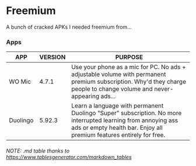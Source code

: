 # Freemium
A bunch of cracked APKs I needed freemium from...

### Apps
| APP      | VERSION | PURPOSE                                                                                                                                                                              |
|----------|---------|--------------------------------------------------------------------------------------------------------------------------------------------------------------------------------------|
| WO Mic   | 4.7.1   | Use your phone as a mic for PC. No ads + adjustable volume with permanent premium subscription. Why'd they charge people to change volume and never-appearing ads...                 |
| Duolingo | 5.92.3  | Learn a language with permanent Duolingo "Super" subscription. No more interrupted learning from annoying ass ads or empty health bar. Enjoy all premium features entirely for free. |

###### NOTE: .md table thanks to https://www.tablesgenerator.com/markdown_tables